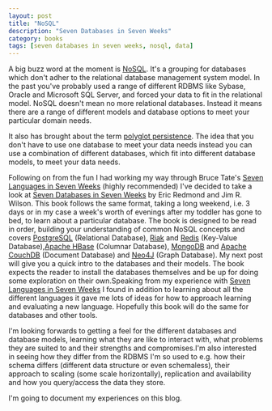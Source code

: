 ```yaml
---
layout: post
title: "NoSQL"
description: "Seven Databases in Seven Weeks"
category: books 
tags: [seven databases in seven weeks, nosql, data]
---
```


A big buzz word at the moment is <a href="http://en.wikipedia.org/wiki/NoSQL">NoSQL</a>. It's a grouping for databases which don't adher to the relational database management system model. In the past you've probably used a range of different RDBMS like Sybase, Oracle and Microsoft SQL Server, and forced your data to fit in the relational model. NoSQL doesn't mean no more relational databases. Instead it means there are a range of different models and database options to meet your particular domain needs.

It also has brought about the term <a href="http://martinfowler.com/bliki/PolyglotPersistence.html">polyglot  persistence</a>. The idea that you don't have to use one database to meet your data needs instead you can use a combination of different databases, which fit into different database models, to meet your data needs.

Following on from the fun I had working my way through Bruce Tate's <a href="http://pragprog.com/book/btlang/seven-languages-in-seven-weeks">Seven Languages in Seven Weeks</a> (highly recommended) I've decided to take a look at <a href="http://pragprog.com/book/rwdata/seven-databases-in-seven-weeks">Seven Databases in Seven Weeks</a> by Eric Redmond and Jim R. Wilson. This book follows the same format, taking a long weekend, i.e. 3 days or in my case a week's worth of evenings after my toddler has gone to bed, to learn about a particular database. The book is designed to be read in order, building your understanding of common NoSQL concepts and covers <a href="http://www.postgresql.org/">PostgreSQL</a> (Relational Database), <a href="http://docs.basho.com/riak/latest/">Riak</a> and <a href="http://redis.io/">Redis</a> (Key-Value Database),<a href="http://hbase.apache.org/">Apache HBase</a> (Columnar Database), <a href="http://www.mongodb.org/">MongoDB</a> and <a href="http://couchdb.apache.org/">Apache CouchDB</a> (Document Database) and <a href="http://www.neo4j.org/">Neo4J</a> (Graph Database). My next post will give you a quick intro to the databases and their models. The book expects the reader to install the databases themselves and be up for doing some exploration on their own.Speaking from my experience with <a href="http://pragprog.com/book/btlang/seven-languages-in-seven-weeks">Seven Languages in Seven Weeks</a> I found in addition to learning about all the different languages it gave me lots of ideas for how to approach learning and evaluating a new language. Hopefully this book will do the same for databases and other tools.

I'm looking forwards to getting a feel for the different databases and database models, learning what they are like to interact with, what problems they are suited to and their strengths and compromises.I'm also interested in seeing how they differ from the RDBMS I'm so used to e.g. how their schema differs (different data structure or even schemaless), their approach to scaling (some scale horizontally), replication and availability and how you query/access the data they store.

I'm going to document my experiences on this blog.

